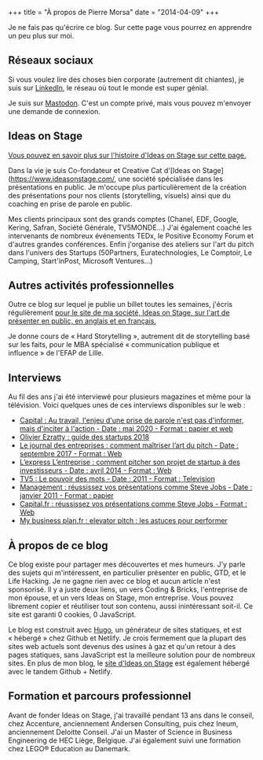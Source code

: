 +++
title			= "À propos de Pierre Morsa"
date 			= "2014-04-09"
+++

Je ne fais pas qu'écrire ce blog. Sur cette page vous pourrez en apprendre un peu plus sur moi.


## Réseaux sociaux

Si vous voulez lire des choses bien corporate (autrement dit chiantes), je suis sur [LinkedIn](https://be.linkedin.com/in/pierremorsa), le réseau où tout le monde est super génial.

Je suis sur [Mastodon](https://mastodon.social/@pmorsa). C'est un compte privé, mais vous pouvez m'envoyer une demande de connexion.

## Ideas on Stage
[Vous pouvez en savoir plus sur l'histoire d'Ideas on Stage sur cette page.](/ideas-on-stage/)

Dans la vie je suis Co-fondateur et Creative Cat d'[Ideas on Stage](https://www.ideasonstage.com/, une société spécialisée dans les présentations en public. Je m'occupe plus particulièrement de la création des présentations pour nos clients (storytelling, visuels) ainsi que du coaching en prise de parole en public.

Mes clients principaux sont des grands comptes (Chanel, EDF, Google, Kering, Safran, Société Générale, TV5MONDE...) J'ai également coaché les intervenants de nombreux événements TEDx, le Positive Economy Forum et d'autres grandes conférences. Enfin j'organise des ateliers sur l'art du pitch dans l'univers des Startups (50Partners, Euratechnologies, Le Comptoir, Le Camping, Start'inPost, Microsoft Ventures...)


## Autres activités professionnelles

Outre ce blog sur lequel je publie un billet toutes les semaines, j'écris régulièrement [pour le site de ma société, Ideas on Stage, sur l'art de présenter en public, en anglais et en français.](https://www.ideasonstage.com/fr/news/)

Je donne cours de « Hard Storytelling », autrement dit de storytelling basé sur les faits, pour le MBA spécialisé « communication publique et influence » de l'EFAP de Lille.


## Interviews

Au fil des ans j'ai été interviewé pour plusieurs magazines et même pour la télévision. Voici quelques unes de ces interviews disponibles sur le web :

* [Capital : Au travail, l'enjeu d'une prise de parole n'est pas d'informer, mais d'inciter à l'action - Date : mai 2020 - Format : papier et web](https://www.capital.fr/votre-carriere/au-travail-lenjeu-dune-prise-de-parole-nest-pas-dinformer-mais-dinciter-a-laction-1373080)
* [Olivier Ezratty : guide des startups 2018](https://www.oezratty.net/wordpress/2018/guide-des-startups-2018/)
* [Le journal des entreprises : comment maîtriser l’art du pitch - Date : septembre 2017 - Format : Web](http://www.lejournaldesentreprises.com/editions/44/dossiers/communiquer/dossier-pratique-communication-comment-maitriser-l-art-du-pitch-11-09-2017-331758.php)
* [L’express L’entreprise : comment pitcher son projet de startup à des investisseurs - Date : avril 2014 - Format : Web](http://lentreprise.lexpress.fr/gestion-fiscalite/budget-financement/comment-pitcher-son-projet-de-start-up-a-des-investisseurs_1513003.html)
* [TV5 : Le pouvoir des mots - Date : 2011 - Format : Television](https://www.youtube.com/watch?v=30QY5kA1pKw)
* [Management : réussissez vos présentations comme Steve Jobs - Date : janvier 2011 - Format : papier](https://www.headlink-partners.com/Portals/0/Documents/Revue%20de%20presse/201101-Management.pdf)
* [Capital.fr : réussissez vos présentations comme Steve Jobs - Format : Web](http://www.capital.fr/votre-carriere/reussissez-vos-presentations-comme-steve-jobs-604012)
* [My business plan.fr : elevator pitch : les astuces pour performer](http://www.my-business-plan.fr/elevator-pitch)


## À propos de ce blog

Ce blog existe pour partager mes découvertes et mes humeurs. J'y parle des sujets qui m'intéressent, en particulier présenter en public, GTD, et le Life Hacking. Je ne gagne rien avec ce blog et aucun article n'est sponsorisé. Il y a juste deux liens, un vers Coding & Bricks, l'entreprise de mon épouse, et un vers Ideas on Stage, mon entreprise. Vous pouvez librement copier et réutiliser tout son contenu, aussi inintéressant soit-il. Ce site est garanti 0 cookies, 0 JavaScript.

Le blog est construit avec [Hugo](http://gohugo.io), un générateur de sites statiques, et est « hébergé » chez Github et Netlify. Je crois fermement que la plupart des sites web actuels sont devenus des usines à gaz et qu'un retour à des pages statiques, sans JavaScript est la meilleure solution pour de nombreux sites. En plus de mon blog, le [site d'Ideas on Stage](https://www.ideasonstage.com/) est également hébergé avec le tandem Github + Netlify.


## Formation et parcours professionnel

Avant de fonder Ideas on Stage, j'ai travaillé pendant 13 ans dans le conseil, chez Accenture, anciennement Andersen Consulting, puis chez Ineum, anciennement Deloitte Conseil. J'ai un Master of Science in Business Engineering de HEC Liège, Belgique. J'ai également suivi une formation chez LEGO® Education au Danemark.
